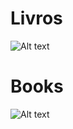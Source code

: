 # Livros
![Alt text](https://v5.airtableusercontent.com/v3/u/29/29/1718035200000/hMShpL52c85i6Z9JWrSPzw/pjZNnSNTFL40kl1BjVemnu-Mu7VTKf315l4sA62U928J5fupr1b_sqbn0MW6kMSGqdz-qFtFRX4_jkLSxPTgREQPIi5sGjUlBVpaHEOONOE3WoBX7zpOX2fC5kULCD2G1VW3XNI_aoJUqNkIga-p0g/SxEd50RRcrX5VTX73po-h5XLW-RMwTfOtdl_OIa4TTY)
# Books

![Alt text](https://v5.airtableusercontent.com/v3/u/29/29/1718035200000/zbTvM6cd8rvejAJcy3wDcA/7r_lSM493YP9yJnJdk56eqYVEqg1k-ubx5SNIxuwDajnEouG1tYM-eA0B4YIrPFlse6gJUIjkdiRF3uThAO-FY2RcQ3omdOb4rWqWmiol7bBj1aOBB1lSQmbOsX7GpMVdjwBn2rG2ZE-WzW6eBFSN0hEPhjvASwJKMwRWK62OjY/lwL1b5ErPLtqcMpqubFWmnfQfzwupyP8GiWV-TsKdvk)
